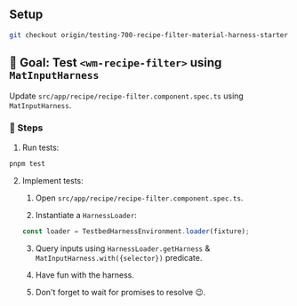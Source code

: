 ## Setup

```sh
git checkout origin/testing-700-recipe-filter-material-harness-starter
```

## 🎯 Goal: Test `<wm-recipe-filter>` using `MatInputHarness`

Update `src/app/recipe/recipe-filter.component.spec.ts` using `MatInputHarness`.

### 📝 Steps

1. Run tests:

```sh
pnpm test
```

2. Implement tests:

   1. Open `src/app/recipe/recipe-filter.component.spec.ts`.

   2. Instantiate a `HarnessLoader`:

   ```ts
   const loader = TestbedHarnessEnvironment.loader(fixture);
   ```

   3. Query inputs using `HarnessLoader.getHarness` & `MatInputHarness.with({selector})` predicate.

   4. Have fun with the harness.

   5. Don't forget to wait for promises to resolve 😉.
